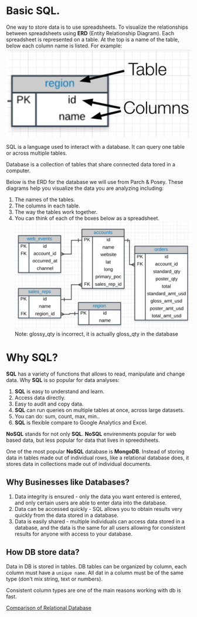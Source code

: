 # Basic SQL.

One way to store data is to use spreadsheets. To visualize the relationships between spreadsheets using **ERD** (Entity Relationship Diagram). Each spreadsheet is represented on a table. At the top is a name of the table, below each column name is listed. For example:
![table, columns](table.png)

SQL is a language used to interact with a database. It can query one table or across multiple tables.

Database is a collection of tables that share connected data tored in a computer.

Below is the ERD for the database we will use from Parch & Posey. These diagrams help you visualize the data you are analyzing including:

1. The names of the tables.
2. The columns in each table.
3. The way the tables work together.
4. You can think of each of the boxes below as a spreadsheet.
![Parch and Porsey DB](parch_posey_db.png)
Note: glossy_qty is incorrect, it is actually gloss_qty in the database

# Why SQL?

**SQL** has a variety of functions that allows to read, manipulate and change data. Why **SQL** is so popular for data analyses:

1. **SQL** is easy to understand and learn.
2. Access data directly.
3. Easy to audit and copy data.
4. **SQL** can run queries on multiple tables at once, across large datasets.
5. You can do: sum, count, max, min..
6. **SQL** is flexible compare to Google Analytics and Excel.

**NoSQL** stands for not only **SQL**. **NoSQL** envirenments popular for web based data, but less popular for data that lives in spreedsheets.

One of the most popular **NoSQL** database is **MongoDB**. Instead of storing data in tables made out of individual rows, like a relational database does, it stores data in collections made out of individual documents.

## Why Businesses like Databases?

1. Data integrity is ensured - only the data you want entered is entered, and only certain users are able to enter data into the database. 
2. Data can be accessed quickly - SQL allows you to obtain results very quickly from the data stored in a database. 
3. Data is easily shared - multiple individuals can access data stored in a database, and the data is the same for all users allowing for consistent results for anyone with access to your database.

## How DB store data?

Data in DB is stored in tables. DB tables can be organized by column, each column must have a `unique name`. All dat in a column must be of the same type (don't mix string, text or numbers). 

Consistent column types are one of the main reasons working with db is fast. 

[Comparison of Relational
 Database](https://www.digitalocean.com/community/tutorials/sqlite-vs-mysql-vs-postgresql-a-comparison-of-relational-database-management-systems)